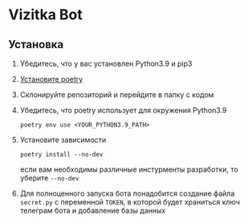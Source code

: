 # Vizitka Bot
## Установка

1. Убедитесь, что у вас установлен Python3.9 и pip3
2. [Установите poetry](https://python-poetry.org/docs/#installation)
3. Склонируйте репозиторий и перейдите в папку с кодом
4. Убедитесь, что poetry использует для окружения Python3.9
    ```
    poetry env use <YOUR_PYTHON3.9_PATH> 
    ```
5. Установите зависимости
    ```
    poetry install --no-dev
    ```
    если вам необходимы различные инстурменты разработки, то уберите `--no-dev`

6. Для полноценного запуска бота понадобится создание файла `secret.py` c переменной `TOKEN`, в которой будет храниться ключ телеграм бота и добавление базы данных